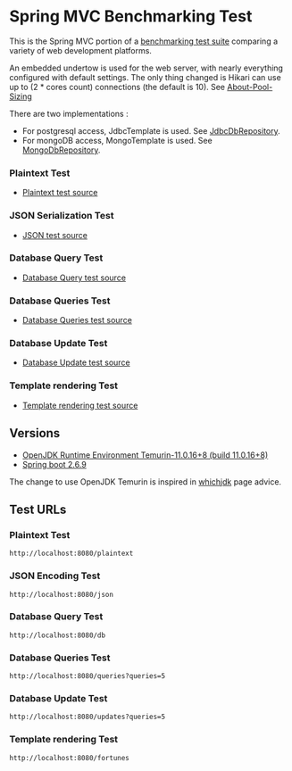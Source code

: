 # Spring MVC Benchmarking Test

This is the Spring MVC portion of a [benchmarking test suite](../) comparing a variety of web development platforms.

An embedded undertow is used for the web server, with nearly everything configured with default settings.
The only thing changed is Hikari can use up to (2 * cores count) connections (the default is 10).
See [About-Pool-Sizing](https://github.com/brettwooldridge/HikariCP/wiki/About-Pool-Sizing)

There are two implementations :
* For postgresql access, JdbcTemplate is used. See [JdbcDbRepository](src/main/java/hello/JdbcDbRepository.java).
* For mongoDB access, MongoTemplate is used. See [MongoDbRepository](src/main/java/hello/MongoDbRepository.java).

### Plaintext Test

* [Plaintext test source](src/main/java/hello/HelloController.java)

### JSON Serialization Test

* [JSON test source](src/main/java/hello/HelloController.java)

### Database Query Test

* [Database Query test source](src/main/java/hello/HelloController.java)

### Database Queries Test

* [Database Queries test source](src/main/java/hello/HelloController.java)

### Database Update Test

* [Database Update test source](src/main/java/hello/HelloController.java)

### Template rendering Test

* [Template rendering test source](src/main/java/hello/HelloController.java)

## Versions

* [OpenJDK Runtime Environment Temurin-11.0.16+8 (build 11.0.16+8)](https://adoptium.net/es/temurin/releases/?version=11)
* [Spring boot 2.6.9](https://spring.io/projects/spring-boot)

The change to use OpenJDK Temurin is inspired in [whichjdk](https://whichjdk.com/) page advice.

## Test URLs

### Plaintext Test

    http://localhost:8080/plaintext

### JSON Encoding Test

    http://localhost:8080/json

### Database Query Test

    http://localhost:8080/db

### Database Queries Test

    http://localhost:8080/queries?queries=5

### Database Update Test

    http://localhost:8080/updates?queries=5

### Template rendering Test

    http://localhost:8080/fortunes
